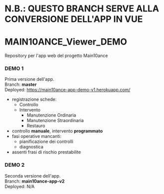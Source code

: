
# N.B.: QUESTO BRANCH SERVE ALLA CONVERSIONE DELL'APP IN VUE

# MAIN10ANCE_Viewer_DEMO

Repository per l'app web del progetto Main10ance

### DEMO 1
Prima versione dell'app.  
Branch: **master**  
Deployed: <https://main10ance-app-demo-v1.herokuapp.com/>  

* registrazione schede:
    * Controllo
    * Intervento
        * Manutenzione Ordinaria
        * Manutenzione Straordinaria
        * Restauro
* controllo **manuale**, intervento **programmato**
* fasi operative mancanti:
    * pianificazione dei controlli
    * diagnostica
* assenti frasi di rischio prestabilite

### DEMO 2
Seconda versione dell'app.  
Branch: **main10ance-app-v2**  
Deployed: N/A  

